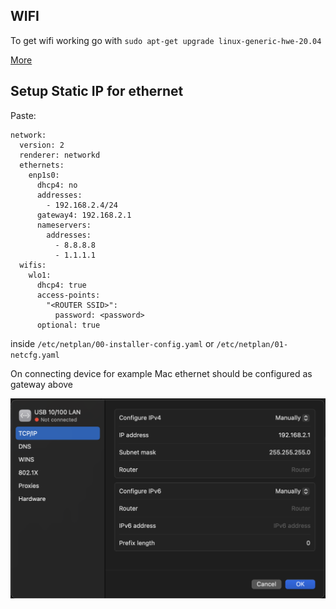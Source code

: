 ## WIFI
To get wifi working go with
`sudo apt-get upgrade linux-generic-hwe-20.04`

[More](https://askubuntu.com/questions/1398392/ubuntu-20-04-lts-driver-intel-wi-fi-6e-ax211-160mhz)


## Setup Static IP for ethernet
Paste:

```
network:
  version: 2
  renderer: networkd
  ethernets:
    enp1s0:
      dhcp4: no
      addresses:
        - 192.168.2.4/24
      gateway4: 192.168.2.1
      nameservers:
        addresses:
          - 8.8.8.8
          - 1.1.1.1
  wifis:
    wlo1:
      dhcp4: true
      access-points:
        "<ROUTER SSID>":
          password: <password>
      optional: true
```
inside `/etc/netplan/00-installer-config.yaml` or `/etc/netplan/01-netcfg.yaml`


On connecting device for example Mac ethernet should be configured as gateway above

![ether_setup|480](ether_setup.png)

